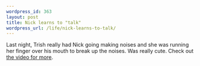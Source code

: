 ```yaml
--- 
wordpress_id: 363
layout: post
title: Nick learns to "talk"
wordpress_url: /life/nick-learns-to-talk/
---
```


<p>Last night, Trish really had Nick going making noises and she was running her finger over his mouth to break up the noises.  Was really cute.  Check out <a href="http://krobertson.smugmug.com/gallery/3958924_JFiX6#259941983_WWVUU-A-LB">the video for more</a>.</p>
         
